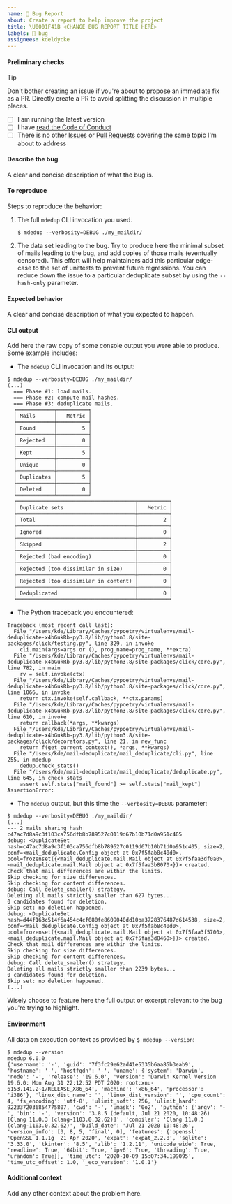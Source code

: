 ```yaml
---
name: 🐛 Bug Report
about: Create a report to help improve the project
title: \U0001F41B <CHANGE BUG REPORT TITLE HERE>
labels: 🐛 bug
assignees: kdeldycke
---
```


#### Preliminary checks

> [!TIP]
> Don't bother creating an issue if you're about to propose an immediate fix as a PR. Directly create a PR to avoid splitting the discussion in multiple places.

- [ ] I am running the latest version
- [ ] I have [read the Code of Conduct](https://github.com/kdeldycke/mail-deduplicate/blob/main/.github/code-of-conduct.md)
- [ ] There is no other [Issues](https://github.com/kdeldycke/mail-deduplicate/issues) or [Pull Requests](https://github.com/kdeldycke/mail-deduplicate/pulls) covering the same topic I'm about to address

#### Describe the bug

A clear and concise description of what the bug is.

#### To reproduce

Steps to reproduce the behavior:

1. The full `mdedup` CLI invocation you used.

   ```shell-session
   $ mdedup --verbosity=DEBUG ./my_maildir/
   ```

1. The data set leading to the bug.
   Try to produce here the minimal subset of mails leading to the bug, and add copies of those mails (eventually censored).
   This effort will help maintainers add this particular edge-case to the set of unittests to prevent future regressions.
   You can reduce down the issue to a particular deduplicate subset by using the `--hash-only` parameter.

#### Expected behavior

A clear and concise description of what you expected to happen.

#### CLI output

Add here the raw copy of some console output you were able to produce. Some example includes:

- The `mdedup` CLI invocation and its output:

```shell-session
$ mdedup --verbosity=DEBUG ./my_maildir/
(...)
  === Phase #1: load mails.
  === Phase #2: compute mail hashes.
  === Phase #3: deduplicate mails.
  ╒════════════╤══════════╕
  │ Mails      │   Metric │
  ╞════════════╪══════════╡
  │ Found      │        5 │
  ├────────────┼──────────┤
  │ Rejected   │        0 │
  ├────────────┼──────────┤
  │ Kept       │        5 │
  ├────────────┼──────────┤
  │ Unique     │        0 │
  ├────────────┼──────────┤
  │ Duplicates │        5 │
  ├────────────┼──────────┤
  │ Deleted    │        0 │
  ╘════════════╧══════════╛
  ╒══════════════════════════════════════╤══════════╕
  │ Duplicate sets                       │   Metric │
  ╞══════════════════════════════════════╪══════════╡
  │ Total                                │        2 │
  ├──────────────────────────────────────┼──────────┤
  │ Ignored                              │        0 │
  ├──────────────────────────────────────┼──────────┤
  │ Skipped                              │        2 │
  ├──────────────────────────────────────┼──────────┤
  │ Rejected (bad encoding)              │        0 │
  ├──────────────────────────────────────┼──────────┤
  │ Rejected (too dissimilar in size)    │        0 │
  ├──────────────────────────────────────┼──────────┤
  │ Rejected (too dissimilar in content) │        0 │
  ├──────────────────────────────────────┼──────────┤
  │ Deduplicated                         │        0 │
  ╘══════════════════════════════════════╧══════════╛
```

- The Python traceback you encountered:

```python-tb
Traceback (most recent call last):
  File "/Users/kde/Library/Caches/pypoetry/virtualenvs/mail-deduplicate-x4bGukRb-py3.8/lib/python3.8/site-packages/click/testing.py", line 329, in invoke
    cli.main(args=args or (), prog_name=prog_name, **extra)
  File "/Users/kde/Library/Caches/pypoetry/virtualenvs/mail-deduplicate-x4bGukRb-py3.8/lib/python3.8/site-packages/click/core.py", line 782, in main
    rv = self.invoke(ctx)
  File "/Users/kde/Library/Caches/pypoetry/virtualenvs/mail-deduplicate-x4bGukRb-py3.8/lib/python3.8/site-packages/click/core.py", line 1066, in invoke
    return ctx.invoke(self.callback, **ctx.params)
  File "/Users/kde/Library/Caches/pypoetry/virtualenvs/mail-deduplicate-x4bGukRb-py3.8/lib/python3.8/site-packages/click/core.py", line 610, in invoke
    return callback(*args, **kwargs)
  File "/Users/kde/Library/Caches/pypoetry/virtualenvs/mail-deduplicate-x4bGukRb-py3.8/lib/python3.8/site-packages/click/decorators.py", line 21, in new_func
    return f(get_current_context(), *args, **kwargs)
  File "/Users/kde/mail-deduplicate/mail_deduplicate/cli.py", line 255, in mdedup
    dedup.check_stats()
  File "/Users/kde/mail-deduplicate/mail_deduplicate/deduplicate.py", line 645, in check_stats
    assert self.stats["mail_found"] >= self.stats["mail_kept"]
AssertionError:
```

- The `mdedup` output, but this time the `--verbosity=DEBUG` parameter:

```shell-session
$ mdedup --verbosity=DEBUG ./my_maildir/
(...)
--- 2 mails sharing hash c47ac7d8a9c3f103ca756dfb8b789527c0119d67b10b71d0a951c405
debug: <DuplicateSet hash=c47ac7d8a9c3f103ca756dfb8b789527c0119d67b10b71d0a951c405, size=2, conf=<mail_deduplicate.Config object at 0x7f5fab8c40d0>, pool=frozenset({<mail_deduplicate.mail.Mail object at 0x7f5faa3df0a0>, <mail_deduplicate.mail.Mail object at 0x7f5faa3b8070>})> created.
Check that mail differences are within the limits.
Skip checking for size differences.
Skip checking for content differences.
debug: Call delete_smaller() strategy.
Deleting all mails strictly smaller than 627 bytes...
0 candidates found for deletion.
Skip set: no deletion happened.
debug: <DuplicateSet hash=d44f163c514f6a454c4cf080fe8609040dd10ba3728376487d614538, size=2, conf=<mail_deduplicate.Config object at 0x7f5fab8c40d0>, pool=frozenset({<mail_deduplicate.mail.Mail object at 0x7f5faa3f5700>, <mail_deduplicate.mail.Mail object at 0x7f5faa3d8460>})> created.
Check that mail differences are within the limits.
Skip checking for size differences.
Skip checking for content differences.
debug: Call delete_smaller() strategy.
Deleting all mails strictly smaller than 2239 bytes...
0 candidates found for deletion.
Skip set: no deletion happened.
(...)
```

Wisely choose to feature here the full output or excerpt relevant to the bug you're trying to highlight.

#### Environment

All data on execution context as provided by `$ mdedup --version`:

```shell-session
$ mdedup --version
mdedup 6.0.0
{'username': '-', 'guid': '7f3fc29e62ad41e5335b6aa85b3eab9', 'hostname': '-', 'hostfqdn': '-', 'uname': {'system': 'Darwin', 'node': '-', 'release': '19.6.0', 'version': 'Darwin Kernel Version 19.6.0: Mon Aug 31 22:12:52 PDT 2020; root:xnu-6153.141.2~1/RELEASE_X86_64', 'machine': 'x86_64', 'processor': 'i386'}, 'linux_dist_name': '', 'linux_dist_version': '', 'cpu_count': 4, 'fs_encoding': 'utf-8', 'ulimit_soft': 256, 'ulimit_hard': 9223372036854775807, 'cwd': '-', 'umask': '0o2', 'python': {'argv': '-', 'bin': '-', 'version': '3.8.5 (default, Jul 21 2020, 10:48:26) [Clang 11.0.3 (clang-1103.0.32.62)]', 'compiler': 'Clang 11.0.3 (clang-1103.0.32.62)', 'build_date': 'Jul 21 2020 10:48:26', 'version_info': [3, 8, 5, 'final', 0], 'features': {'openssl': 'OpenSSL 1.1.1g  21 Apr 2020', 'expat': 'expat_2.2.8', 'sqlite': '3.33.0', 'tkinter': '8.5', 'zlib': '1.2.11', 'unicode_wide': True, 'readline': True, '64bit': True, 'ipv6': True, 'threading': True, 'urandom': True}}, 'time_utc': '2020-10-09 15:07:34.199095', 'time_utc_offset': 1.0, '_eco_version': '1.0.1'}
```

#### Additional context

Add any other context about the problem here.
